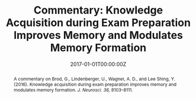 ---
abstract: A commentary on Brod, G., Lindenberger, U., Wagner, A. D., and Lee Shing, Y. (2016). Knowledge acquisition during exam preparation improves memory and modulates memory formation. *J. Neurosci. 36,* 8103–8111.
authors:
- admin
- Scott Cairney
date: "2017-01-01T00:00:00Z"
doi: "10.3389/fnbeh.2016.00245"
featured: false
image:
  caption: 'Image credit: []()'
  preview_only: true
projects: []
publication: '*Frontiers in Behavioral Neuroscience*'
publication_short: ""
publication_types:
- "2"
publishDate: "2017-01-01T00:00:00Z"
slides: 
summary: "Commentary on Brod et al. (2016)."
tags:
- Consolidation
- Learning
- Memory
- Prior knowledge
title: "Commentary: Knowledge Acquisition during Exam Preparation Improves Memory and Modulates Memory Formation"
url_code: ""
url_dataset: ""
url_pdf: "https://www.frontiersin.org/articles/10.3389/fnbeh.2016.00245/full"
url_poster: ""
url_project: ""
url_slides: ""
url_source: ""
url_video: ""
---
